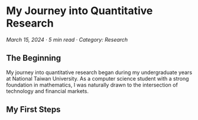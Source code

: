 # My Journey into Quantitative Research

*March 15, 2024 · 5 min read · Category: Research*

## The Beginning

My journey into quantitative research began during my undergraduate years at National Taiwan University. 
As a computer science student with a strong foundation in mathematics, I was naturally drawn to the 
intersection of technology and financial markets.

## My First Steps